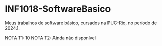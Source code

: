 # INF1018-SoftwareBasico
Meus trabalhos de software básico, cursados na PUC-Rio, no período de 2024.1. 

NOTA T1: 10
NOTA T2: Ainda não disponível
